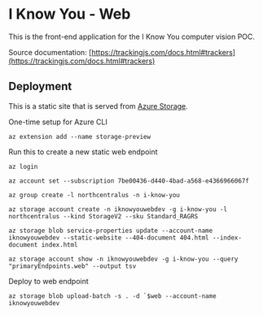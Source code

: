 # I Know You - Web
This is the front-end application for the I Know You computer vision POC.

Source documentation: [https://trackingjs.com/docs.html#trackers](https://trackingjs.com/docs.html#trackers)

## Deployment
This is a static site that is served from [Azure Storage](https://docs.microsoft.com/en-us/azure/storage/blobs/storage-blob-static-website).

One-time setup for Azure CLI
```
az extension add --name storage-preview
```

Run this to create a new static web endpoint
```
az login

az account set --subscription 7be00436-d440-4bad-a568-e4366966067f

az group create -l northcentralus -n i-know-you

az storage account create -n iknowyouwebdev -g i-know-you -l northcentralus --kind StorageV2 --sku Standard_RAGRS

az storage blob service-properties update --account-name iknowyouwebdev --static-website --404-document 404.html --index-document index.html

az storage account show -n iknowyouwebdev -g i-know-you --query "primaryEndpoints.web" --output tsv
```

Deploy to web endpoint
```
az storage blob upload-batch -s . -d `$web --account-name iknowyouwebdev
```